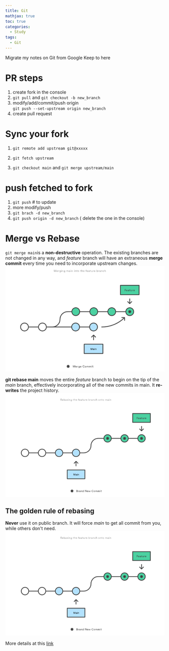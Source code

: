 ```yaml
---
title: Git
mathjax: true
toc: true
categories:
  - Study
tags:
  - Git
---
```


Migrate my notes on Git from Google Keep to here

# PR steps
1. create fork in the console
2. `git pull` and  `git checkout -b new_branch`
3. modify/add/commit/push origin  
`git push --set-upstream origin new_branch`
4. create pull request


# Sync your fork
1. `git remote add upstream git@xxxxx`

2. `git fetch upstream`
3. `git checkout main` and 
`git merge upstream/main`

# push fetched to fork
1. `git push` # to update 
2. more modify/push
3. `git brach -d new_branch`
4. `git push origin -d new_branch` ( delete the one in the console)

# Merge vs Rebase
`git merge main`is a **non-destructive** operation. The existing branches are not changed in any way, and *feature* branch will have an extraneous **merge commit** every time you need to incorporate upstream changes.   
![Alt text](/assets/images/2024/24-02-21-Git_files/merge.png)  

**git rebase main** moves the entire *feature* branch to begin on the tip of the *main* branch, effectively incorporating all of the new commits in main. It **re-writes** the project history.  
![Alt text](/assets/images/2024/24-02-21-Git_files/rebase.png)  
## The golden rule of rebasing
**Never** use it on public branch.
It will force *main* to get all commit from you, while others don't need. 
![Alt text](/assets/images/2024/24-02-21-Git_files/rebase.png)  



More details at this [link](https://www.atlassian.com/git/tutorials/merging-vs-rebasing)